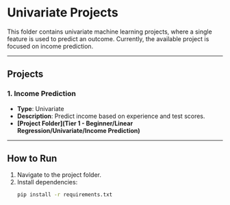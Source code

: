 # **Univariate Projects**

This folder contains univariate machine learning projects, where a single feature is used to predict an outcome. Currently, the available project is focused on income prediction.

---

## **Projects**

### 1. **Income Prediction**
- **Type**: Univariate
- **Description**: Predict income based on experience and test scores.
- **[Project Folder](Tier 1 - Beginner/Linear Regression/Univariate/Income Prediction)**

---

## **How to Run**
1. Navigate to the project folder.
2. Install dependencies:  
   ```bash
   pip install -r requirements.txt
